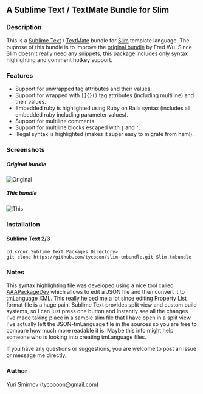 ## A Sublime Text / TextMate Bundle for Slim

### Description

This is a [Sublime Text](http://www.sublimetext.com/) / [TextMate](http://macromates.com/) bundle for [Slim](http://slim-lang.com/) template language. The puprose of this bundle is to improve the [original bundle](https://github.com/slim-template/ruby-slim.tmbundle) by Fred Wu. Since Slim doesn't really need any snippets, this package includes only syntax highlighting and comment hotkey support.

### Features

- Support for unwrapped tag attributes and their values.
- Support for wrapped with `[]{}()` tag attributes (including multiline) and their values.
- Embedded ruby is highlighted using Ruby on Rails syntax (includes all embedded ruby including parameter values).
- Support for multiline comments.
- Support for multiline blocks escaped with `|` and `'`.
- Illegal syntax is highlighted (makes it super easy to migrate from haml).

### Screenshots

##### Original bundle
![Original](https://dl.dropboxusercontent.com/spa/q16ef54fcja6qje/6akya9ff.png)

##### This bundle
![This](https://dl.dropboxusercontent.com/spa/q16ef54fcja6qje/3t1k2rxi.png)

### Installation

#### Sublime Text 2/3

    cd <Your Sublime Text Packages Directory>
    git clone https://github.com/tycooon/slim-tmbundle.git Slim.tmbundle

### Notes

This syntax highlighting file was developed using a nice tool called [AAAPackageDev](https://github.com/SublimeText/AAAPackageDev) which allows to edit a JSON file and then convert it to tmLanguage XML. This really helped me a lot since editing Property List format file is a huge pain. Sublime Text provides split view and custom build systems, so I can just press one button and instantly see all the changes I've made taking place in a sample slim file that I have open in a split view. I've actually left the JSON-tmLanguage file in the sources so you are free to compare how much more readable it is. Maybe this info might help someone who is looking into creating tmLanguage files.

If you have any questions or suggestions, you are welcome to post an issue or message me directly.

### Author

Yuri Smirnov (tycoooon@gmail.com)
